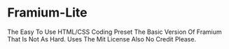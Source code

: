 # Framium-Lite
The Easy To Use HTML/CSS Coding Preset
The Basic Version Of Framium That Is Not As Hard.
Uses The Mit License Also No Credit Please.
